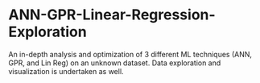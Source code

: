 # ANN-GPR-Linear-Regression-Exploration
An in-depth analysis and optimization of 3 different ML techniques (ANN, GPR, and Lin Reg) on an unknown dataset. Data exploration and visualization is undertaken as well. 
